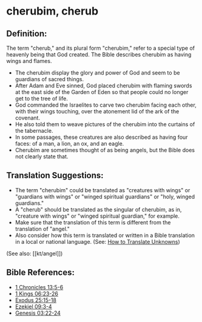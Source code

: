 # cherubim, cherub #

## Definition: ##

The term "cherub," and its plural form "cherubim," refer to a special type of heavenly being that God created. The Bible describes cherubim as having wings and flames. 

* The cherubim display the glory and power of God and seem to be guardians of sacred things.
* After Adam and Eve sinned, God placed cherubim with flaming swords at the east side of the Garden of Eden so that people could no longer get to the tree of life.
* God commanded the Israelites to carve two cherubim facing each other, with their wings touching, over the atonement lid of the ark of the covenant.
* He also told them to weave pictures of the cherubim into the curtains of the tabernacle.
* In some passages, these creatures are also described as having four faces: of a man, a lion, an ox, and an eagle.
* Cherubim are sometimes thought of as being angels, but the Bible does not clearly state that. 

## Translation Suggestions: ##

* The term "cherubim" could be translated as "creatures with wings" or "guardians with wings" or "winged spiritual guardians" or "holy, winged guardians."
* A "cherub" should be translated as the singular of cherubim, as in, "creature with wings" or "winged spiritual guardian," for example.
* Make sure that the translation of this term is different from the translation of "angel."
* Also consider how this term is translated or written in a Bible translation in a local or national language. (See: [How to Translate Unknowns](en/ta-vol1/translate/man/translate-unknown))

(See also: [[kt/angel]])

## Bible References: ##

* [1 Chronicles 13:5-6](en/tn/1ch/help/13/05)
* [1 Kings 06:23-26](en/tn/1ki/help/06/23)
* [Exodus 25:15-18](en/tn/exo/help/25/15)
* [Ezekiel 09:3-4](en/tn/ezk/help/09/03)
* [Genesis 03:22-24](en/tn/gen/help/03/22)